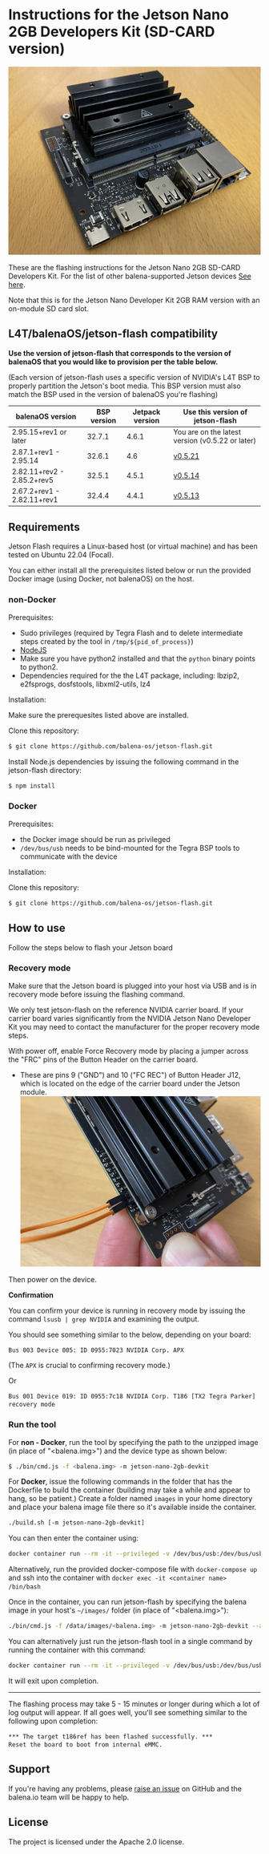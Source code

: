 # Instructions for the Jetson Nano 2GB Developers Kit (SD-CARD version)

<img src="images/jetson-nano-2gb-devkit.png">

These are the flashing instructions for the Jetson Nano 2GB SD-CARD Developers Kit. For the list of other balena-supported Jetson devices [See here](https://github.com/balena-os/jetson-flash/tree/alanb-documentation?tab=readme-ov-file#instructions). 

Note that this is for the Jetson Nano Developer Kit 2GB RAM version with an on-module SD card slot.

## L4T/balenaOS/jetson-flash compatibility

**Use the version of jetson-flash that corresponds to the version of balenaOS that you would like to provision per the table below.**

(Each version of jetson-flash uses a specific version of NVIDIA's L4T BSP to properly partition the Jetson's boot media. This BSP version must also match the BSP used in the version of balenaOS you're flashing)

| balenaOS version | BSP version | Jetpack version | Use this version of jetson-flash |
|------------------|-------------|-----------------|----------------------------------|
| 2.95.15+rev1 or later      | 32.7.1  | 4.6.1   |   You are on the latest version (v0.5.22 or later)                 |
| 2.87.1+rev1 - 2.95.14 | 32.6.1 | 4.6             |   [v0.5.21](https://github.com/balena-os/jetson-flash/tree/v0.5.21)               |
|2.82.11+rev2 - 2.85.2+rev5  | 32.5.1 | 4.5.1      |   [v0.5.14](https://github.com/balena-os/jetson-flash/tree/v0.5.14)       |
| 2.67.2+rev1 - 2.82.11+rev1   | 32.4.4    | 4.4.1 | [v0.5.13](https://github.com/balena-os/jetson-flash/tree/v0.5.13) |

## Requirements
Jetson Flash requires a Linux-based host (or virtual machine) and has been tested on Ubuntu 22.04 (Focal).

You can either install all the prerequisites listed below or run the provided Docker image (using Docker, not balenaOS) on the host.

### non-Docker

Prerequisites:

- Sudo privileges (required by Tegra Flash and to delete intermediate steps created by the tool in `/tmp/${pid_of_process}`)
- [NodeJS](https://nodejs.org)
- Make sure you have python2 installed and that the `python` binary points to python2.
- Dependencies required for the the L4T package, including: lbzip2, e2fsprogs, dosfstools, libxml2-utils, lz4

Installation:

Make sure the prerequesites listed above are installed.

Clone this repository:
```sh
$ git clone https://github.com/balena-os/jetson-flash.git
```

Install Node.js dependencies by issuing the following command in the jetson-flash directory:
```sh
$ npm install
```

### Docker

Prerequisites:

- the Docker image should be run as privileged
- `/dev/bus/usb` needs to be bind-mounted for the Tegra BSP tools to communicate with the device

Installation:

Clone this repository:
```sh
$ git clone https://github.com/balena-os/jetson-flash.git
```

## How to use

Follow the steps below to flash your Jetson board

### Recovery mode

Make sure that the Jetson board is plugged into your host via USB and is in recovery mode before issuing the flashing command. 

We only test jetson-flash on the reference NVIDIA carrier board. If your carrier board varies significantly from the NVIDIA Jetson Nano Developer Kit you may need to contact the manufacturer for the proper recovery mode steps.

With power off, enable Force Recovery mode by placing a jumper across the "FRC" pins of the Button Header on the carrier board.

- These are pins 9 ("GND") and 10 ("FC REC") of Button Header J12, which is located on the edge of the carrier board under the Jetson module. <img src="images/jetson-nano-2gb-devkit_rec.png">

Then power on the device.

**Confirmation**

You can confirm your device is running in recovery mode by issuing the command `lsusb | grep NVIDIA` and examining the output.

You should see something similar to the below, depending on your board:

```
Bus 003 Device 005: ID 0955:7023 NVIDIA Corp. APX

```

(The `APX` is crucial to confirming recovery mode.) 

Or

```
Bus 001 Device 019: ID 0955:7c18 NVIDIA Corp. T186 [TX2 Tegra Parker] recovery mode
```

### Run the tool

For **non - Docker**, run the tool by specifying the path to the unzipped image (in place of "<balena.img>") and the device type as shown below:

```sh
$ ./bin/cmd.js -f <balena.img> -m jetson-nano-2gb-devkit
```

For **Docker**, issue the following commands in the folder that has the Dockerfile to build the container (building may take a while and appear to hang, so be patient.) Create a folder named `images` in your home directory and place your balena image file there so it's available inside the container.

```sh
./build.sh [-m jetson-nano-2gb-devkit]
```

You can then enter the container using:

```sh
docker container run --rm -it --privileged -v /dev/bus/usb:/dev/bus/usb -v ~/images:/data/images jetson-flash-image /bin/bash
```

Alternatively, run the provided docker-compose file with `docker-compose up` and ssh into the container with `docker exec -it <container name> /bin/bash` 

Once in the container, you can run jetson-flash by specifying the balena image in your host's `~/images/` folder (in place of "<balena.img>"):

```sh
./bin/cmd.js -f /data/images/<balena.img> -m jetson-nano-2gb-devkit --accept-license=yes -c /tmp/Linux_for_Tegra
```

You can alternatively just run the jetson-flash tool in a single command by running the container with this command:

```sh
docker container run --rm -it --privileged -v /dev/bus/usb:/dev/bus/usb -v ~/images:/data/images jetson-flash-image ./bin/cmd.js -f /data/images/<balena.img> -m jetson-nano-2gb-devkit --accept-license=yes -c /tmp/Linux_for_Tegra
```

It will exit upon completion. 

---

The flashing process may take 5 - 15 minutes or longer during which a lot of log output will appear. If all goes well, you'll see something similar to the following upon completion:

```
*** The target t186ref has been flashed successfully. ***
Reset the board to boot from internal eMMC.

```
## Support

If you're having any problems, please [raise an issue](https://github.com/balena-os/jetson-flash/issues/new) on GitHub and the balena.io team will be happy to help.


License
-------

The project is licensed under the Apache 2.0 license.

